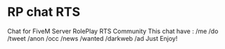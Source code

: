# RP chat RTS
Chat for FiveM Server RolePlay RTS Community
  This chat have : 
          /me
          /do
          /tweet
          /anon
          /occ
          /news
          /wanted
          /darkweb
          /ad
 Just Enjoy!
